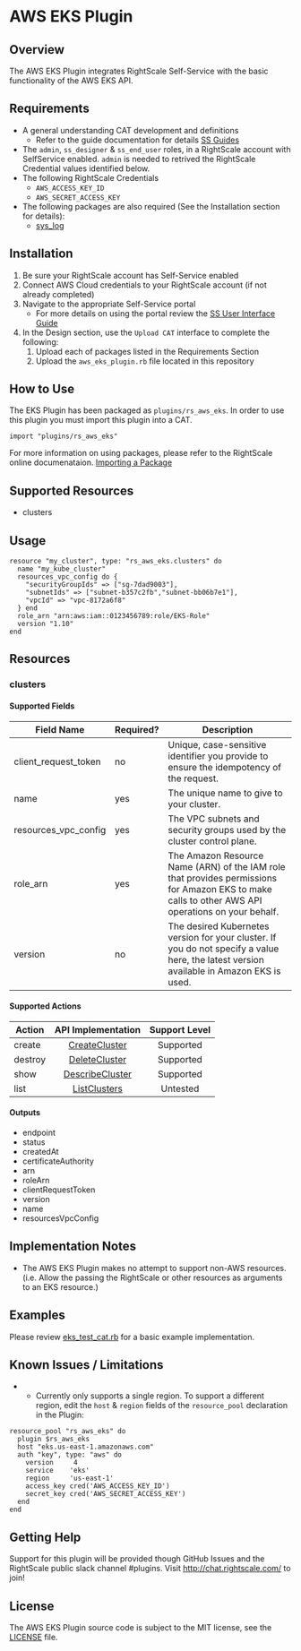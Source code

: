 # AWS EKS Plugin

## Overview
The AWS EKS Plugin integrates RightScale Self-Service with the basic functionality of the AWS EKS API.

## Requirements
- A general understanding CAT development and definitions
  - Refer to the guide documentation for details [SS Guides](http://docs.rightscale.com/ss/guides/)
- The `admin`, `ss_designer` & `ss_end_user` roles, in a RightScale account with SelfService enabled.  `admin` is needed to retrived the RightScale Credential values identified below.
- The following RightScale Credentials
  - `AWS_ACCESS_KEY_ID`
  - `AWS_SECRET_ACCESS_KEY`
- The following packages are also required (See the Installation section for details):
  - [sys_log](../../libraries/sys_log.rb)

## Installation
1. Be sure your RightScale account has Self-Service enabled
1. Connect AWS Cloud credentials to your RightScale account (if not already completed)
1. Navigate to the appropriate Self-Service portal
   - For more details on using the portal review the [SS User Interface Guide](http://docs.rightscale.com/ss/guides/ss_user_interface_guide.html)
1. In the Design section, use the `Upload CAT` interface to complete the following:
   1. Upload each of packages listed in the Requirements Section
   1. Upload the `aws_eks_plugin.rb` file located in this repository

## How to Use
The EKS Plugin has been packaged as `plugins/rs_aws_eks`. In order to use this plugin you must import this plugin into a CAT.
```
import "plugins/rs_aws_eks"
```
For more information on using packages, please refer to the RightScale online documenataion. [Importing a Package](http://docs.rightscale.com/ss/guides/ss_packaging_cats.html#importing-a-package)

## Supported Resources
- clusters

## Usage
```
resource "my_cluster", type: "rs_aws_eks.clusters" do
  name "my_kube_cluster"
  resources_vpc_config do {
    "securityGroupIds" => ["sg-7dad9003"],
    "subnetIds" => ["subnet-b357c2fb","subnet-bb06b7e1"],
    "vpcId" => "vpc-8172a6f8"
  } end
  role_arn "arn:aws:iam::0123456789:role/EKS-Role"
  version "1.10"
end
```

## Resources
### clusters
#### Supported Fields
| Field Name | Required? | Description |
|------------|-----------|-------------|
| client_request_token | no | Unique, case-sensitive identifier you provide to ensure the idempotency of the request. |
| name | yes | The unique name to give to your cluster. |
| resources_vpc_config | yes | The VPC subnets and security groups used by the cluster control plane. |
| role_arn | yes | The Amazon Resource Name (ARN) of the IAM role that provides permissions for Amazon EKS to make calls to other AWS API operations on your behalf.|
| version | no | The desired Kubernetes version for your cluster. If you do not specify a value here, the latest version available in Amazon EKS is used. |


#### Supported Actions
| Action | API Implementation | Support Level |
|--------------|:----:|:-------------:|
| create | [CreateCluster](https://docs.aws.amazon.com/eks/latest/APIReference/API_CreateCluster.html) | Supported |
| destroy | [DeleteCluster](https://docs.aws.amazon.com/eks/latest/APIReference/API_DeleteCluster.html) | Supported |
| show | [DescribeCluster](https://docs.aws.amazon.com/eks/latest/APIReference/API_DescribeCluster.html) | Supported |
| list | [ListClusters](https://docs.aws.amazon.com/eks/latest/APIReference/API_ListClusters.html) | Untested |

#### Outputs
- endpoint
- status
- createdAt
- certificateAuthority
- arn
- roleArn
- clientRequestToken
- version
- name
- resourcesVpcConfig


## Implementation Notes
- The AWS EKS Plugin makes no attempt to support non-AWS resources. (i.e. Allow the passing the RightScale or other resources as arguments to an EKS resource.)

## Examples
Please review [eks_test_cat.rb](./eks_test_cat.rb) for a basic example implementation.

## Known Issues / Limitations
- - Currently only supports a single region.  To support a different region, edit the `host` & `region` fields of the `resource_pool` declaration in the Plugin:
```
resource_pool "rs_aws_eks" do
  plugin $rs_aws_eks
  host "eks.us-east-1.amazonaws.com"
  auth "key", type: "aws" do
    version     4
    service    'eks'
    region     'us-east-1'
    access_key cred('AWS_ACCESS_KEY_ID')
    secret_key cred('AWS_SECRET_ACCESS_KEY')
  end
end
```

## Getting Help
Support for this plugin will be provided though GitHub Issues and the RightScale public slack channel #plugins.
Visit http://chat.rightscale.com/ to join!

## License
The AWS EKS Plugin source code is subject to the MIT license, see the [LICENSE](../../LICENSE) file.
